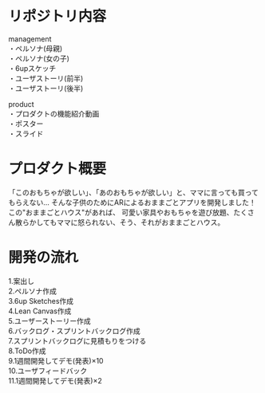 # リポジトリ内容  
management  
・ペルソナ(母親)  
・ペルソナ(女の子)  
・6upスケッチ  
・ユーザストーリ(前半)  
・ユーザストーリ(後半)  

product  
・プロダクトの機能紹介動画  
・ポスター  
・スライド  

# プロダクト概要
「このおもちゃが欲しい」、「あのおもちゃが欲しい」と、ママに言っても買ってもらえない...
そんな子供のためにARによるおままごとアプリを開発しました！この"おままごとハウス"があれば、
可愛い家具やおもちゃを遊び放題、たくさん散らかしてもママに怒られない、そう、それがおままごとハウス。  

# 開発の流れ  
1.案出し  
2.ペルソナ作成  
3.6up Sketches作成  
4.Lean Canvas作成  
5.ユーザーストーリー作成  
6.バックログ・スプリントバックログ作成  
7.スプリントバックログに見積もりをつける  
8.ToDo作成  
9.1週間開発してデモ(発表)×10  
10.ユーザフィードバック  
11.1週間開発してデモ(発表)×2